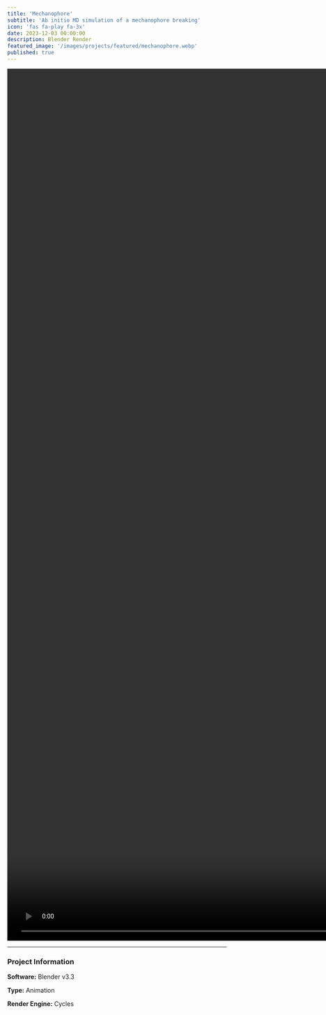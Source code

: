 ```yaml
---
title: 'Mechanophore'
subtitle: 'Ab initio MD simulation of a mechanophore breaking'
icon: 'fas fa-play fa-3x'
date: 2023-12-03 00:00:00
description: Blender Render
featured_image: '/images/projects/featured/mechanophore.webp'
published: true
---
```


<video style="width:100vh;" controls loop autoplay>
    <source src="/images/projects/full_size/mechanophore.mp4" type="video/mp4">
</video>

---

### Project Information

**Software:** Blender v3.3

**Type:** Animation

**Render Engine:** Cycles
